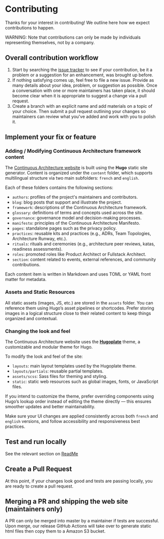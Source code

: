 # Contributing

Thanks for your interest in contributing! We outline here how we expect contributions to happen.

WARNING: Note that contributions can only be made by individuals representing themselves, not by a company.

## Overall contribution workflow

1. Start by searching the [issue tracker](https://github.com/michelin/Continuous-Architecture-Toolkit/issues) to see if your contribution, be it a problem or a suggestion for an enhancement, was brought up before.
2. If nothing satisfying comes up, feel free to file a new issue. Provide as many details about your idea, problem, or suggestion as possible. Once a conversation with one or more maintainers has taken place, it should become clear when it is appropriate to suggest a change via a pull request.
3. Create a branch with an explicit name and add materials on a topic of your choice. Then submit a pull request outlining your changes so maintainers can review what you've added and work with you to polish it.

## Implement your fix or feature

### Adding / Modifying Continuous Architecture framework content

The [Continuous Architecture website](https://continuous-architecture.org) is built using the **Hugo** static site generator. Content is organized under the `content` folder, which supports multilingual structure via two main subfolders: `french` and `english`.

Each of these folders contains the following sections:

- `authors`: profiles of the project's maintainers and contributors.
- `blog`: blog posts that support and illustrate the project.
- `framework`: descriptions of the Continuous Architecture framework.
- `glossary`: definitions of terms and concepts used across the site.
- `governance`: governance model and decision-making processes.
- `manifesto`: principles of the Continuous Architecture Manifesto.
- `pages`: standalone pages such as the privacy policy.
- `practices`: reusable kits and practices (e.g., ADRs, Team Topologies, Architecture Runway, etc.).
- `rituals`: rituals and ceremonies (e.g., architecture peer reviews, katas, readiness assessments).
- `roles`: promoted roles like Product Architect or Fullstack Architect.
- `section`: content related to events, external references, and community contributions.

Each content item is written in Markdown and uses TOML or YAML front matter for metadata.

### Assets and Static Resources

All static assets (images, JS, etc.) are stored in the `assets` folder. You can reference them using Hugo’s asset pipelines or shortcodes. Prefer storing images in a logical structure close to their related content to keep things organized and contextual.

### Changing the look and feel

The Continuous Architecture website uses the [**Hugoplate**]() theme, a customizable and modular theme for Hugo.

To modify the look and feel of the site:

- `layouts`: main layout templates used by the Hugoplate theme.
- `layouts/partials`: reusable partial templates.
- `assets/scss`: Sass files for theming and styling.
- `static`: static web resources such as global images, fonts, or JavaScript files.

If you intend to customize the theme, prefer overriding components using Hugo’s lookup order instead of editing the theme directly — this ensures smoother updates and better maintainability.

Make sure your UI changes are applied consistently across both `french` and `english` versions, and follow accessibility and responsiveness best practices.

## Test and run locally

See the relevant section on [ReadMe](readme)

## Create a Pull Request

At this point, if your changes look good and tests are passing locally, you are ready to create a pull request.

## Merging a PR and shipping the web site (maintainers only)

A PR can only be merged into master by a maintainer if tests are successful. Upon merge, our release GitHub Actions will take over to generate static html files then copy them to a Amazon S3 bucket.
